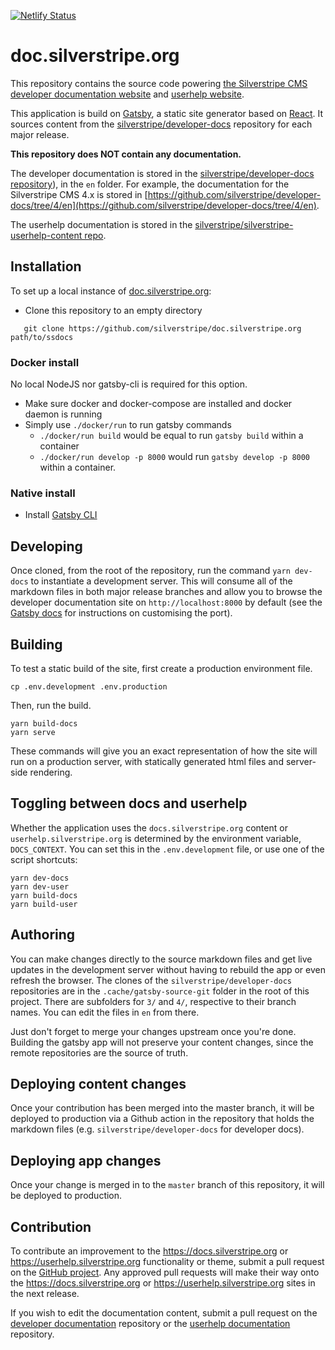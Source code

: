 [![Netlify Status](https://api.netlify.com/api/v1/badges/98ac537e-14f6-4864-bf56-d5a60c76ccc9/deploy-status)](https://app.netlify.com/sites/ss-docs/deploys)

# doc.silverstripe.org

This repository contains the source code powering [the Silverstripe CMS
developer documentation website](https://docs.silverstripe.org) and
[userhelp website](https://userhelp.silverstripe.org).

This application is build on [Gatsby](https://gatsbyjs.com), a static
site generator based on [React](https://reactjs.org). It sources content
from the [silverstripe/developer-docs](https://github.com/silverstripe/developer-docs)
repository for each major release.

**This repository does NOT contain any documentation.**

The developer documentation is stored in the [silverstripe/developer-docs repository](https://github.com/silverstripe/developer-docs)),
in the `en` folder. For example, the documentation for the
Silverstripe CMS 4.x is stored in
[https://github.com/silverstripe/developer-docs/tree/4/en](https://github.com/silverstripe/developer-docs/tree/4/en).

The userhelp documentation is stored in the [silverstripe/silverstripe-userhelp-content repo](https://github.com/silverstripe/silverstripe-userhelp-content/).

## Installation

To set up a local instance of [doc.silverstripe.org](https://github.com/silverstripe/doc.silverstripe.org):

* Clone this repository to an empty directory
```
   git clone https://github.com/silverstripe/doc.silverstripe.org path/to/ssdocs
```

### Docker install

No local NodeJS nor gatsby-cli is required for this option.

* Make sure docker and docker-compose are installed and docker daemon is running
* Simply use `./docker/run` to run gatsby commands
  * `./docker/run build` would be equal to run `gatsby build` within a container
  * `./docker/run develop -p 8000` would run `gatsby develop -p 8000` within a container.

### Native install

* Install [Gatsby CLI](https://gatsbyjs.com)

## Developing

Once cloned, from the root of the repository, run the command `yarn dev-docs`
to instantiate a development server. This will consume all of the markdown files in both major release
branches and allow you to browse the developer documentation site on `http://localhost:8000` by default
(see the [Gatsby docs](https://www.gatsbyjs.org/docs/) for instructions on customising the port).

## Building

To test a static build of the site, first create a production environment file.

```
cp .env.development .env.production
```

Then, run the build.

```
yarn build-docs
yarn serve
```

These commands will give you an exact representation of how the site will run on a production server, with
statically generated html files and server-side rendering.

## Toggling between docs and userhelp

Whether the application uses the `docs.silverstripe.org` content or `userhelp.silverstripe.org` is determined
by the environment variable, `DOCS_CONTEXT`. You can set this in the `.env.development` file, or use one of
the script shortcuts:

```
yarn dev-docs
yarn dev-user
yarn build-docs
yarn build-user
```

## Authoring

You can make changes directly to the source markdown files and get live updates in the development
server without having to rebuild the app or even refresh the browser. The clones of the `silverstripe/developer-docs`
repositories are in the `.cache/gatsby-source-git` folder in the root of this project. There are subfolders
for `3/` and `4/`, respective to their branch names. You can edit the files in `en` from there.

Just don't forget to merge your changes upstream once you're done. Building the gatsby app will not preserve
your content changes, since the remote repositories are the source of truth.

## Deploying content changes

Once your contribution has been merged into the master branch, it will be deployed to production via a
Github action in the repository that holds the markdown files (e.g. `silverstripe/developer-docs` for developer docs).

## Deploying app changes

Once your change is merged in to the `master` branch of this repository, it will be deployed to production.

## Contribution

To contribute an improvement to the https://docs.silverstripe.org or https://userhelp.silverstripe.org functionality or
theme, submit a pull request on the [GitHub project](https://github.com/silverstripe/doc.silverstripe.org). Any approved pull requests will make
their way onto the https://docs.silverstripe.org or https://userhelp.silverstripe.org sites in the next release.

If you wish to edit the documentation content, submit a pull request
on the
[developer documentation](https://github.com/silverstripe/developer-docs) repository or the
[userhelp documentation](https://github.com/silverstripe/silverstripe-userhelp-content) repository.